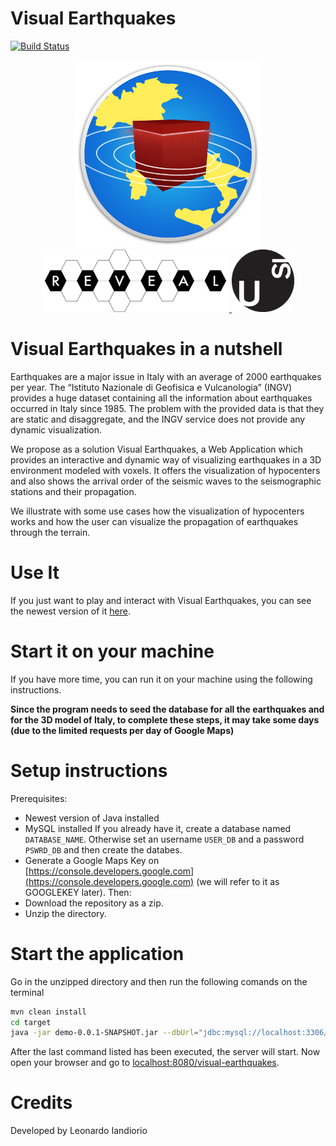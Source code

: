 # Visual Earthquakes
[![Build Status](https://travis-ci.org/Epoes/Earthquakes-Analytics-and-Prediction.svg?branch=master)](https://travis-ci.org/Epoes/Earthquakes-Analytics-and-Prediction)&nbsp;
<div align="center">
	<img src="images/logo.png" width="300pt" height="300pt" />
	<div align="center">
		<a href="http://reveal.inf.usi.ch/">
			<img src="images/REVEALogo-black.png" width="300pt" height="100pt"/>
		</a>
		<a href="http://www.inf.usi.ch/">
			<img src="images/logo_usi.png" width="100pt" height="100pt"/>
		</a>
	</div>
</div>	


# Visual Earthquakes in a nutshell 
<p>
Earthquakes are a major issue in Italy with an average of 2000 earthquakes per year. The “Istituto Nazionale di Geofisica e Vulcanologia” (INGV) provides a huge dataset containing all the information about earthquakes occurred in Italy since 1985. The problem with the provided data is that they are static and disaggregate, and the INGV service does not provide any dynamic visualization.
</p>
<p>
We propose as a solution Visual Earthquakes, a Web Application which provides an interactive and dynamic way of visualizing earthquakes in a 3D environment modeled with voxels. It offers the visualization of hypocenters and also shows the arrival order of the seismic waves to the seismographic stations and their propagation.
</p>
<p>
We illustrate with some use cases how the visualization of hypocenters works and how the user can visualize the propagation of earthquakes through the terrain.
</p>

# Use It
If you just want to play and interact with Visual Earthquakes, you can see the newest version of it [here](http://rio.inf.usi.ch:38090/visual-earthquakes).

# Start it on your machine 
If you have more time, you can run it on your machine using the following instructions.

<b> Since the program needs to seed the database for all the earthquakes and for the 3D model of Italy, to complete these steps, it may take some days (due to the limited requests per day of Google Maps)</b> 

# Setup instructions
Prerequisites:
- Newest version of Java installed
- MySQL installed
If you already have it, create a database named `DATABASE_NAME`. Otherwise set an username `USER_DB` and a password `PSWRD_DB` and then create the databes.
- Generate a Google Maps Key on [https://console.developers.google.com](https://console.developers.google.com) (we will refer to it as GOOGLEKEY later).
Then:
- Download the repository as a zip.
- Unzip the directory.

# Start the application
Go in the unzipped directory and then run the following comands on the terminal
```bash
mvn clean install
cd target
java -jar demo-0.0.1-SNAPSHOT.jar --dbUrl="jdbc:mysql://localhost:3306/NAMEOFDATABASE" --dbUser="USERNAME_DB" --dbPassword="PASSWORD_DB" --GoogleKey="GOOGLEKEY" 
```

After the last command listed has been executed, the server will start.
Now open your browser and go to [localhost:8080/visual-earthquakes](localhost:8080).

# Credits 
Developed by Leonardo Iandiorio
